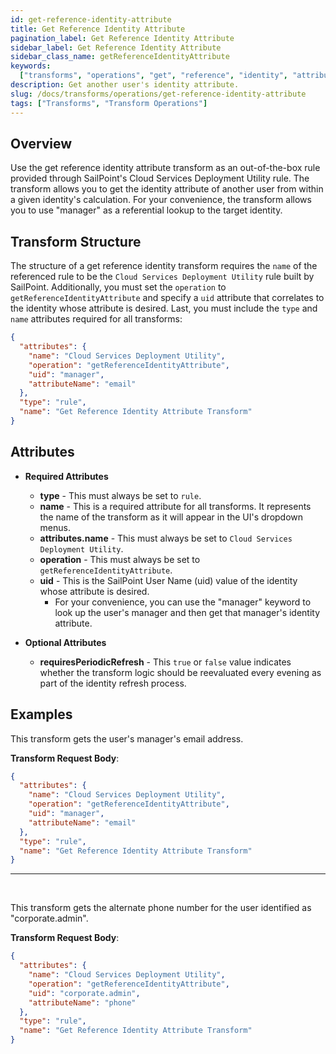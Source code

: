 ```yaml
---
id: get-reference-identity-attribute
title: Get Reference Identity Attribute
pagination_label: Get Reference Identity Attribute
sidebar_label: Get Reference Identity Attribute
sidebar_class_name: getReferenceIdentityAttribute
keywords:
  ["transforms", "operations", "get", "reference", "identity", "attribute"]
description: Get another user's identity attribute.
slug: /docs/transforms/operations/get-reference-identity-attribute
tags: ["Transforms", "Transform Operations"]
---
```


## Overview

Use the get reference identity attribute transform as an out-of-the-box rule
provided through SailPoint's Cloud Services Deployment Utility rule. The
transform allows you to get the identity attribute of another user from within a
given identity's calculation. For your convenience, the transform allows you to
use "manager" as a referential lookup to the target identity.

## Transform Structure

The structure of a get reference identity transform requires the `name` of the
referenced rule to be the `Cloud Services Deployment Utility` rule built by
SailPoint. Additionally, you must set the `operation` to
`getReferenceIdentityAttribute` and specify a `uid` attribute that correlates to
the identity whose attribute is desired. Last, you must include the `type` and
`name` attributes required for all transforms:

```json
{
  "attributes": {
    "name": "Cloud Services Deployment Utility",
    "operation": "getReferenceIdentityAttribute",
    "uid": "manager",
    "attributeName": "email"
  },
  "type": "rule",
  "name": "Get Reference Identity Attribute Transform"
}
```

## Attributes

- **Required Attributes**

  - **type** - This must always be set to `rule`.
  - **name** - This is a required attribute for all transforms. It represents
    the name of the transform as it will appear in the UI's dropdown menus.
  - **attributes.name** - This must always be set to
    `Cloud Services Deployment Utility`.
  - **operation** - This must always be set to `getReferenceIdentityAttribute`.
  - **uid** - This is the SailPoint User Name (uid) value of the identity whose
    attribute is desired.
    - For your convenience, you can use the "manager" keyword to look up the
      user's manager and then get that manager's identity attribute.

- **Optional Attributes**
  - **requiresPeriodicRefresh** - This `true` or `false` value indicates whether
    the transform logic should be reevaluated every evening as part of the
    identity refresh process.

## Examples

This transform gets the user's manager's email address.

**Transform Request Body**:

```json
{
  "attributes": {
    "name": "Cloud Services Deployment Utility",
    "operation": "getReferenceIdentityAttribute",
    "uid": "manager",
    "attributeName": "email"
  },
  "type": "rule",
  "name": "Get Reference Identity Attribute Transform"
}
```

---

<p>&nbsp;</p>

This transform gets the alternate phone number for the user identified as
"corporate.admin".

**Transform Request Body**:

```json
{
  "attributes": {
    "name": "Cloud Services Deployment Utility",
    "operation": "getReferenceIdentityAttribute",
    "uid": "corporate.admin",
    "attributeName": "phone"
  },
  "type": "rule",
  "name": "Get Reference Identity Attribute Transform"
}
```

